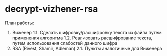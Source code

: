 # decrypt-vizhener-rsa
План работы:
1. Виженер
1.1. Сделать шифровку/расшифровку текста из файла путем применения алгоритма
1.2. Реализовать расшифрование текста, путем использования слабостей данного шифра
2. RSA (Rivest, Shamir, Adleman)
2.1. Пункты аналогичные для Виженера
